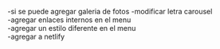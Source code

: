 -si se puede agregar galeria de fotos
-modificar letra carousel <br>
-agregar enlaces internos en el menu <br>
-agregar un estilo diferente en el menu <br>
-agregar a netlify
